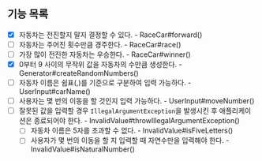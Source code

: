 ## 기능 목록

- [x] 자동차는 전진할지 말지 결정할 수 있다. - RaceCar#forward()
- [ ] 자동차는 주어진 횟수만큼 경주한다. - RaceCar#race()
- [ ] 가장 많이 전진한 자동차는 우승한다. - RaceCar#winner()
- [x] 0부터 9 사이의 무작위 값을 자동차의 수만큼 생성한다. - Generator#createRandomNumbers()
- [ ] 자동차 이름은 쉼표(,)를 기준으로 구분하여 입력 가능하다. - UserInput#carName()
- [ ] 사용자는 몇 번의 이동을 할 것인지 입력 가능하다. - UserInput#moveNumber()
- [ ] 잘못된 값을 입력할 경우 `IllegalArgumentException`을 발생시킨 후 애플리케이션은 종료되어야 한다. - InvalidValue#throwIllegalArgumentException()
  - [ ] 자동차 이름은 5자를 초과할 수 없다. - InvalidValue#isFiveLetters()
  - [ ] 사용자가 몇 번의 이동을 할 지 입력할 때 자연수만을 입력해야 한다. - InvalidValue#isNaturalNumber()
